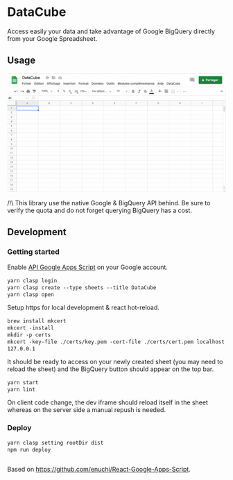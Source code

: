 # DataCube

Access easily your data and take advantage of Google BigQuery directly from your Google Spreadsheet.
## Usage

![Demo](./demo.gif)

/!\ This library use the native Google & BigQuery API behind. Be sure to verify the quota and do not forget querying BigQuery has a cost.

## Development

### Getting started

Enable [API Google Apps Script](https://script.google.com/home/usersettings) on your Google account.

```
yarn clasp login
yarn clasp create --type sheets --title DataCube
yarn clasp open
```

Setup https for local development & react hot-reload.

```
brew install mkcert
mkcert -install
mkdir -p certs
mkcert -key-file ./certs/key.pem -cert-file ./certs/cert.pem localhost 127.0.0.1
```

It should be ready to access on your newly created sheet (you may need to reload the sheet) and the BigQuery button should appear on the top bar.

```
yarn start
yarn lint
```

On client code change, the dev iframe should reload itself in the sheet whereas on the server side a manual repush is needed.

### Deploy

```
yarn clasp setting rootDir dist
npm run deploy
```

##

Based on https://github.com/enuchi/React-Google-Apps-Script.
